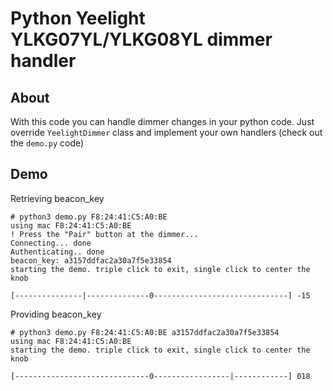 # Python Yeelight YLKG07YL/YLKG08YL dimmer handler

## About

With this code you can handle dimmer changes in your python code. 
Just override `YeelightDimmer` class and implement your own handlers (check out the `demo.py` code)

## Demo

Retrieving beacon_key
```
# python3 demo.py F8:24:41:C5:A0:BE
using mac F8:24:41:C5:A0:BE
! Press the "Pair" button at the dimmer...
Connecting... done
Authenticating.. done
beacon_key: a3157ddfac2a30a7f5e33854
starting the demo. triple click to exit, single click to center the knob

[---------------|--------------0------------------------------] -15
```

Providing beacon_key

```
# python3 demo.py F8:24:41:C5:A0:BE a3157ddfac2a30a7f5e33854
using mac F8:24:41:C5:A0:BE
starting the demo. triple click to exit, single click to center the knob

[------------------------------0-----------------|------------] 018

```



